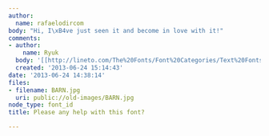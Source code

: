 ```yaml
---
author:
  name: rafaelodircom
body: "Hi, I\xB4ve just seen it and become in love with it!"
comments:
- author:
    name: Ryuk
  body: '[[http://lineto.com/The%20Fonts/Font%20Categories/Text%20Fonts/Brown|LL Brown]]'
  created: '2013-06-24 15:14:43'
date: '2013-06-24 14:38:14'
files:
- filename: BARN.jpg
  uri: public://old-images/BARN.jpg
node_type: font_id
title: Please any help with this font?

---
```

